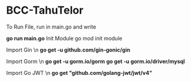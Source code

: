 # BCC-TahuTelor

To Run File, run in main.go and write

**go run main.go**
Init Module
go mod init module

Import Gin \n
**go get -u github.com/gin-gonic/gin**

Import Gorm \n
**go get -u gorm.io/gorm**
**go get -u gorm.io/driver/mysql**

Import Go JWT \n
**go get "github.com/golang-jwt/jwt/v4"**

